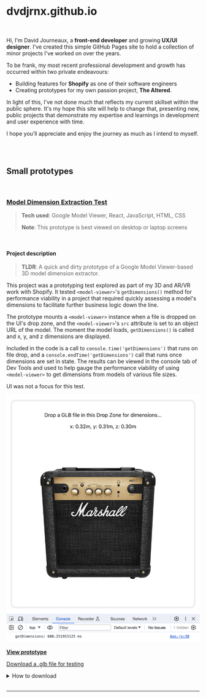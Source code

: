 # dvdjrnx.github.io

<br>

Hi, I'm David Journeaux, a **front-end developer** and growing **UX/UI designer**. I've created this simple GitHub Pages site to hold a collection of minor projects I've worked on over the years.

To be frank, my most recent professional development and growth has occurred within two private endeavours:

- Building features for **Shopify** as one of their software engineers
- Creating prototypes for my own passion project, **The Altered**.

In light of this, I've not done much that reflects my current skillset within the public sphere. It's my hope this site will help to change that, presenting new, public projects that demonstrate my expertise and learnings in development and user experience with time.

I hope you’ll appreciate and enjoy the journey as much as I intend to myself.

<br>
<br>

## Small prototypes

<br>

### [Model Dimension Extraction Test](https://dvdjrnx.github.io/model-viewer-dimensions)

> **Tech used**: Google Model Viewer, React, JavaScript, HTML, CSS
>
> **Note**: This prototype is best viewed on desktop or laptop screens

<br>

#### Project description

> **TLDR**: A quick and dirty prototype of a Google Model Viewer-based 3D model dimension extractor.

This project was a prototyping test explored as part of my 3D and AR/VR work with Shopify. It tested `<model-viewer>`'s `getDimensions()` method for performance viability in a project that required quickly assessing a model's dimensions to facilitate further business logic down the line.

The prototype mounts a `<model-viewer>` instance when a file is dropped on the UI's drop zone, and the `<model-viewer>`'s `src` attribute is set to an object URL of the model. The moment the model loads, `getDimensions()` is called and x, y, and z dimensions are displayed.

Included in the code is a call to `console.time('getDimensions')` that runs on file drop, and a `console.endTime('getDimensions')` call that runs once dimensions are set in state. The results can be viewed in the console tab of Dev Tools and used to help gauge the performance viability of using `<model-viewer>` to get dimensions from models of various file sizes.

UI was not a focus for this test.

<img src="./public/model-viewer-dimensions.png" alt="Screenshot of prototype showing a Marshall amp model loaded in the UI with dimensions displayed and the timing results shown in Dev Tools" />
</details>

<br>

**[View prototype](https://dvdjrnx.github.io/model-viewer-dimensions)**

[Download a .glb file for testing](https://github.com/dvdjrnx/model-viewer-dimensions/blob/master/public/hamburger-draco.glb)

<details>

<summary>How to download</summary>

<br>

The link above will take you to a GitHub repository page where you can download a .glb file if you don't have your own for testing. The image below shows where you can find the download button on the linked repository page.

<img src="./public/download-glb.png" alt="Image showing where to download the mentioned .glb file in the linked GitHub repository page" />

</details>

<br>
<hr>
